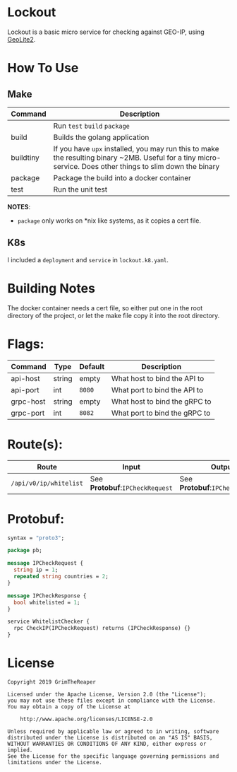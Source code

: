 # Lockout

Lockout is a basic micro service for checking against GEO-IP, using [GeoLite2](https://dev.maxmind.com/geoip/geoip2/geolite2/).

# How To Use

## Make
| Command | Description |
| ------- | ------------|
|| Run `test` `build` `package` |
| build | Builds the golang application |
| buildtiny | If you have `upx` installed, you may run this to make the resulting binary ~2MB. Useful for a tiny micro-service. Does other things to slim down the binary |
| package | Package the build into a docker container |
| test | Run the unit test |

**NOTES**:
- `package` only works on *nix like systems, as it copies a cert file.

## K8s

I included a `deployment` and `service` in `lockout.k8.yaml`.

# Building Notes

The docker container needs a cert file, so either put one in the root directory of the project, or let the make file copy it into the root directory.

# Flags:
| Command | Type   | Default | Description                                            |
|---------|--------|---------|--------------------------------------------------------|
| api-host    | string | empty   | What host to bind the API to                   |
| api-port    | int    | `8080`  | What port to bind the API to                   |
| grpc-host    | string | empty   | What host to bind the gRPC to                   |
| grpc-port    | int    | `8082`  | What port to bind the gRPC to                   |


# Route(s):
| Route | Input | Output |
| ----- | ----- | ------ |
| `/api/v0/ip/whitelist` | See **Protobuf**:`IPCheckRequest` | See **Protobuf**:`IPCheckResponse` |

# Protobuf:
``` protobuf
syntax = "proto3";

package pb;

message IPCheckRequest {
  string ip = 1;
  repeated string countries = 2;
}

message IPCheckResponse {
  bool whitelisted = 1;
}

service WhitelistChecker {
  rpc CheckIP(IPCheckRequest) returns (IPCheckResponse) {}
}
```

# License
```
Copyright 2019 GrimTheReaper

Licensed under the Apache License, Version 2.0 (the "License");
you may not use these files except in compliance with the License.
You may obtain a copy of the License at

    http://www.apache.org/licenses/LICENSE-2.0

Unless required by applicable law or agreed to in writing, software
distributed under the License is distributed on an "AS IS" BASIS,
WITHOUT WARRANTIES OR CONDITIONS OF ANY KIND, either express or implied.
See the License for the specific language governing permissions and
limitations under the License.
```
